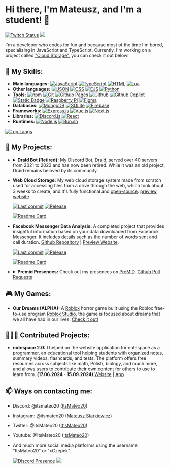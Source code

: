 # Hi there, I'm Mateusz, and I'm a student! 👋

[![Twitch Status](https://img.shields.io/twitch/status/itsmateo20?style=for-the-badge&labelColor=%23431094&color=%23250952)](https://www.twitch.tv/itsmateo20)
![](https://komarev.com/ghpvc/?username=ItsMateo20&style=for-the-badge)
<!-- [![X (formerly Twitter) Follow](https://img.shields.io/twitter/follow/ItsMateo20?style=for-the-badge)](https://twitter.com/intent/follow?original_referer=https://github.com/ItsMateo20&screen_name=ItsMateo20) -->

I'm a developer who codes for fun and because most of the time I'm bored, specializing in JavaScript and TypeScript. Currently, I'm working on a project called ["Cloud Storage"](https://github.com/ItsMateo20/Cloud), you can check it out below!

## 🚀 My Skills:

- **Main languages:** [![JavaScript](https://img.shields.io/badge/-JavaScript-F7DF1E?style=flat-square&logo=javascript&logoColor=black)](https://www.oracle.com/)
 [![TypeScript](https://img.shields.io/badge/-TypeScript-007acc?style=flat-square&logo=typescript&logoColor=white)](https://www.typescriptlang.org) [![HTML](https://img.shields.io/badge/-HTML-E34F26?style=flat-square&logo=html5&logoColor=white)](https://html.spec.whatwg.org/)
 [![Lua](https://img.shields.io/badge/-Lua-2C2D72?style=flat-square&logo=lua&logoColor=white)](https://www.lua.org/)
- **Other languages:** [![JSON](https://img.shields.io/badge/-JSON-000000?style=flat-square&logo=json&logoColor=white)](https://www.json.org/) [![CSS](https://img.shields.io/badge/-CSS-1572B6?style=flat-square&logo=css3&logoColor=white)](https://www.w3.org/Style/CSS/Overview.en.html) [![EJS](https://img.shields.io/badge/-EJS-B4CA65?style=flat-square&logo=ejs&logoColor=black)](https://ejs.co/) [![Python](https://img.shields.io/badge/-Python-3776AB?style=flat-square&logo=python&logoColor=white)](https://www.python.org/)
- **Tools:** [![npm](https://img.shields.io/badge/-npm-CB3837?style=flat-square&logo=npm&logoColor=white)](https://www.npmjs.com/)
 [![Git](https://img.shields.io/badge/-Git-F05032?style=flat-square&logo=git&logoColor=white)](https://git-scm.com/) [![Github Pages](https://img.shields.io/badge/-Github%20Pages-222222?style=flat-square&logo=githubpages&logoColor=white)](https://pages.github.com/)
 [![Github](https://img.shields.io/badge/-Github-181717?style=flat-square&logo=github&logoColor=white)](https://github.com/) [![Github Copliot](https://img.shields.io/badge/-Github%20Copliot-000000?style=flat-square&logo=githubcopilot&logoColor=white)](https://github.com/features/copilot) [![Static Badge](https://img.shields.io/badge/-GitBook-BBDDE5?style=flat-square&logo=gitbook&logoColor=black)](https://gitbook.com) [![Raspberry Pi](https://img.shields.io/badge/-Raspberry%20Pi-A22846?style=flat-square&logo=raspberrypi&logoColor=white
)](https://www.raspberrypi.com/) [![Figma](https://img.shields.io/badge/-Figma-F24E1E?style=flat-square&logo=figma&logoColor=white)](https://figma.com/)
- **Databases:** [![MongoDB](https://img.shields.io/badge/-MongoDB-47A248?style=flat-square&logo=mongodb&logoColor=white)](https://www.mongodb.com/) [![SQLite](https://img.shields.io/badge/-SQLite-003B57?style=flat-square&logo=sqlite&logoColor=white)](https://www.sqlite.org/) [![Firebase](https://img.shields.io/badge/-Firebase-DD2C00?style=flat-square&logo=firebase&logoColor=white)](https://firebase.google.com/)
- **Frameworks:** [![Express.js](https://img.shields.io/badge/-Express.js-000000?style=flat-square&logo=express&logoColor=white)](https://expressjs.com/) [![Vue.js](https://img.shields.io/badge/-Vue.js-4FC08D?style=flat-square&logo=vue.js&logoColor=white)](https://vuejs.org/) [![Next.js](https://img.shields.io/badge/-Next.js-%23000000?style=flat-square&logo=nextdotjs&logoColor=white)](https://nextjs.org/)
- **Libraries:** [![Discord.js](https://img.shields.io/badge/-Discord.js-000000?style=flat-square&logo=discord&logoColor=white)](https://discord.js.org/) [![React](https://img.shields.io/badge/-React-%2361DAFB?style=flat-square&logo=react&logoColor=black)](https://react.dev/)
- **Runtimes:** [![Node.js](https://img.shields.io/badge/-Node.js-%23339933?style=flat-square&logo=node.js&logoColor=white)](https://nodejs.org/) [![Bun.sh](https://img.shields.io/badge/-Bun-%2314151a?style=flat-square&logo=bun&logoColor=white)](https://bun.sh/)
<!-- - **Applications:** [![Visual Studio Code](https://img.shields.io/badge/-Visual%20Studio%20Code-007ACC?style=flat-square&logo=visualstudiocode&logoColor=white)](https://code.visualstudio.com/)
- **Firmware:** [![Windows 10](https://img.shields.io/badge/-Windows%2010-0078D6?style=flat-square&logo=windows10&logoColor=white)](https://www.microsoft.com/software-download/windows10) [![Windows 11](https://img.shields.io/badge/-Windows%2011-0078D6?style=flat-square&logo=windows11&logoColor=white)](https://www.microsoft.com/software-download/windows11) [![Debian](https://img.shields.io/badge/-Debian-A81D33?style=flat-square&logo=debian&logoColor=white)](https://www.debian.org/) [![Raspberry Pi OS](https://img.shields.io/badge/-Raspberry%20Pi%20OS-A22846?style=flat-square&logo=raspberrypi&logoColor=white)](https://www.raspberrypi.com/software) -->

[![Top Langs](https://github-readme-stats.vercel.app/api/top-langs/?username=ItsMateo20&exclude_repo=ItsMateo20&langs_count=10&layout=compact&theme=github_dark_dimmed&show_icons=true)](https://github.com/ItsMateo20)


## 🌟 My Projects:

- <details>
  <summary><b>Draid Bot (Retired):</b> My Discord Bot, <a href="https://draid.vercel.app/goodbye">Draid</a>, served over 40 servers from 2021 to 2023 and has now been retired. While it was an old project, Draid remains beloved by its community.</summary>

    [![Readme Card](https://github-readme-stats.vercel.app/api/pin/?username=ItsMateo20&repo=DraidB&theme=github_dark_dimmed&show_owner=true&show_icons=true)](https://github.com/ItsMateo20/DraidB)
    [![Readme Card](https://github-readme-stats.vercel.app/api/pin/?username=ItsMateo20&repo=DraidW&theme=github_dark_dimmed&show_owner=true&show_icons=true)](https://github.com/ItsMateo20/DraidW)
  </details>

- **Web Cloud Storage:** My web cloud storage system made from scratch used for accessing files from a drive through the web, which took about 3 weeks to create, and it's fully functional and [open-source](https://github.com/ItsMateo20/Cloud). [preview website](https://itsmateo20.github.io/Cloud)

  [![Last commit](https://img.shields.io/github/last-commit/ItsMateo20/Cloud?style=flat-square&labelColor=gray&color=blue)](https://github.com/ItsMateo20/Cloud/commit/main) [![Release](https://img.shields.io/github/v/release/ItsMateo20/Cloud?include_prereleases&sort=date&display_name=tag&style=flat-square&labelColor=gray&color=blue)](https://github.com/ItsMateo20/Cloud/releases/latest)
  
  [![Readme Card](https://github-readme-stats.vercel.app/api/pin/?username=ItsMateo20&repo=Cloud&theme=github_dark_dimmed&show_owner=true&show_icons=true)](https://github.com/ItsMateo20/Cloud)


- **Facebook Messenger Data Analysis:** A completed project that provides insightful information based on your data downloaded from Facebook Messenger. It includes details such as the number of words sent and call duration. [Github Repository](https://github.com/ItsMateo20/Facebook-Messenger-Data-Analysis) | [Preview Website](https://itsmateo20.github.io/Facebook-Messenger-Data-Analysis).

  [![Last commit](https://img.shields.io/github/last-commit/ItsMateo20/Facebook-Messenger-Data-Analysis?style=flat-square&labelColor=gray&color=blue)](https://github.com/ItsMateo20/Facebook-Messenger-Data-Analysis/commit/main) [![Release](https://img.shields.io/github/v/release/ItsMateo20/Facebook-Messenger-Data-Analysis?include_prereleases&sort=date&display_name=tag&style=flat-square&labelColor=gray&color=blue)](https://github.com/ItsMateo20/Facebook-Messenger-Data-Analysis/releases/latest)

  [![Readme Card](https://github-readme-stats.vercel.app/api/pin/?username=ItsMateo20&repo=Facebook-Messenger-Data-Analysis&theme=github_dark_dimmed&show_owner=true&show_icons=true)](https://github.com/ItsMateo20/Facebook-Messenger-Data-Analysis)
  

- <details>
  <summary><b>Premid Presences:</b> Check out my presences on <a href="https://premid.app/users/630812692659044352"> PreMID</a>. <a href="https://github.com/PreMiD/Presences/pulls?q=is%3Apr+author%3AItsMateo20">Github Pull Requests</a></summary>

  - **notespace Presence:** Crafting a dynamic presence for Premid to showcase real-time activities on the Notespace e-learning platform. Publicly accessible for everyone to enhance their online presence. [Premid Presence](https://premid.app/store/presences/notespace) | [GitHub Repository](https://github.com/PreMiD/Presences/tree/main/websites/N/notespace) | [Github Rep PR](https://github.com/PreMiD/Presences/pull/7921) | [Update PRs](https://github.com/PreMiD/Presences/pulls?q=is%3Apr+author%3AItsMateo20+notespace) | [Website](https://notespace.edu.pl/)

  - **Emberspark Games Presence:** Experience the creations of Emberspark Games, a development team dedicated to crafting games and mods. Dive into their dynamic Premid presence for real-time updates on projects. [Premid Presence](https://premid.app/store/presences/Emberspark%20Games) | [GitHub Repository](https://github.com/PreMiD/Presences/tree/main/websites/E/Emberspark%20Games) | [Github Rep PR](https://github.com/PreMiD/Presences/pull/7947) | [Website](https://emberspark.games/)
 
  - **KOLEO Presence:** Enhance your journey with KOLEO, a comprehensive platform for train travel in Poland. Get real-time updates on your train routes, ticket purchases, and travel information through the dynamic Premid presence.. [Premid Presence}(https://premid.app/store/presences/KOLEO) | [Github Repository](https://github.com/PreMiD/Presences/tree/main/websites/K/KOLEO) | [Github Rep PR](https://github.com/PreMiD/Presences/pull/8615) | [Website](https://koleo.pl/)

  </details>


## 🎮 My Games:

- **Our Dreams (ALPHA):** A [Roblox](https://www.roblox.com/) horror game built using the Roblox free-to-use program [Roblox Studio](https://create.roblox.com/), the game is focused about dreams that we all have had in our lives. [Check it out!](https://www.roblox.com/games/14422530814)

## 🧑‍🤝‍🧑 Contributed Projects:

- **notespace 2.0:** I helped on the website application for notespace as a programmer, an educational tool helping students with organized notes, summary videos, flashcards, and tests. The platform offers free resources across subjects like math, Polish, biology, and much more, and allows users to contribute their own content for others to use to learn from. **(17.06.2024 - 15.09.2024)** [Website](https://notespace.edu.pl/) | [App](https://notespace.edu.pl/app)

## 📫 Ways on contacting me:

- Discord: @itsmateo20 ([ItsMateo20](https://discord.com/users/630812692659044352))
- Instagram: @itsmateo20 ([Mateusz Starkiewicz](https://www.instagram.com/itsmateo20/))
- Twitter: @ItsMateo20 ([It'sMateo20](https://twitter.com/ItsMateo20))
- Youtube: @ItsMateo20 ([ItsMateo20](https://www.youtube.com/@ItsMateo20))
- And much more social media platforms using the username "ItsMateo20" or "xCzepek".

  [![Discord Presence](https://lanyard.cnrad.dev/api/630812692659044352)](https://discord.com/users/630812692659044352)
![](https://hit.yhype.me/github/profile?account_id=84156177)
